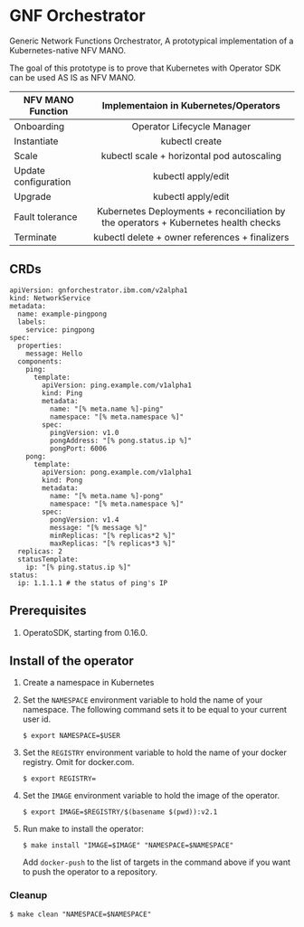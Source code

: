 # GNF Orchestrator
Generic Network Functions Orchestrator, A prototypical implementation of a Kubernetes-native NFV MANO.

The goal of this prototype is to prove that Kubernetes with Operator SDK can be used AS IS as NFV MANO.

| NFV MANO Function | Implementaion in Kubernetes/Operators |
|-------------------|:-------------------------------------:|
| Onboarding        | Operator Lifecycle Manager            |
| Instantiate       | kubectl create                        |
| Scale             | kubectl scale + horizontal pod autoscaling|
| Update configuration| kubectl apply/edit                  |
| Upgrade           | kubectl apply/edit|
| Fault tolerance   | Kubernetes Deployments + reconciliation by the operators + Kubernetes health checks|
| Terminate         | kubectl delete + owner references + finalizers|

## CRDs

```
apiVersion: gnforchestrator.ibm.com/v2alpha1
kind: NetworkService
metadata:
  name: example-pingpong
  labels:
    service: pingpong
spec:
  properties:
    message: Hello
  components:
    ping:
      template:
        apiVersion: ping.example.com/v1alpha1
        kind: Ping
        metadata:
          name: "[% meta.name %]-ping"
          namespace: "[% meta.namespace %]"
        spec:
          pingVersion: v1.0
          pongAddress: "[% pong.status.ip %]"
          pongPort: 6006
    pong:
      template:
        apiVersion: pong.example.com/v1alpha1
        kind: Pong
        metadata:
          name: "[% meta.name %]-pong"
          namespace: "[% meta.namespace %]"
        spec:
          pongVersion: v1.4
          message: "[% message %]"
          minReplicas: "[% replicas*2 %]"
          maxReplicas: "[% replicas*3 %]"
  replicas: 2
  statusTemplate:
    ip: "[% ping.status.ip %]"
status:
  ip: 1.1.1.1 # the status of ping's IP
```

## Prerequisites

1. OperatoSDK, starting from 0.16.0.


## Install of the operator

1.  Create a namespace in Kubernetes

1.  Set the `NAMESPACE` environment variable to hold the name of your namespace. The following command sets it to be
    equal to your current user id.

    ```
    $ export NAMESPACE=$USER
    ```

1.  Set the `REGISTRY` environment variable to hold the name of your docker registry. Omit for docker.com.

    ```
    $ export REGISTRY=
    ```

1.  Set the `IMAGE` environment variable to hold the image of the operator.

    ```
    $ export IMAGE=$REGISTRY/$(basename $(pwd)):v2.1
    ```

1.  Run make to install the operator:

    ```
    $ make install "IMAGE=$IMAGE" "NAMESPACE=$NAMESPACE"
    ```

    Add `docker-push` to the list of targets in the command above if you want to push the operator to a repository.

### Cleanup

```
$ make clean "NAMESPACE=$NAMESPACE"
```
